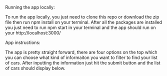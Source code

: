 Running the app locally:

To run the app locally, you just need to clone this repo or download the zip file then run npm install on your terminal. After all the packages are installed you just need to run npm start in your terminal and the app should run on your http://localhost:3000/

App instructions:

The app is pretty straight forward, there are four options on the top which you can choose what kind of informaiton you want to filter to find your list of cars. After inputting the information just hit the submit button and the list of cars should display below.
